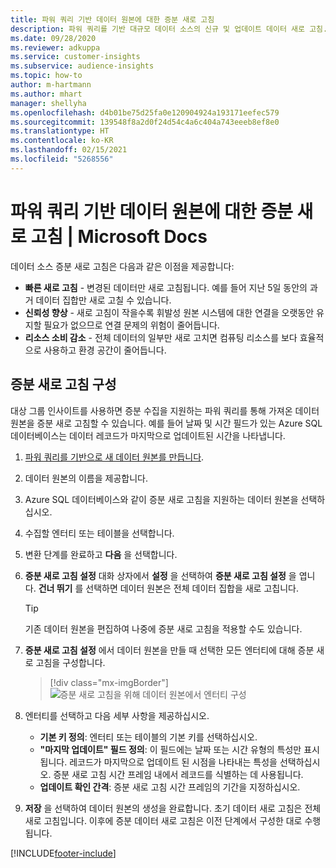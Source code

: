 ```yaml
---
title: 파워 쿼리 기반 데이터 원본에 대한 증분 새로 고침
description: 파워 쿼리를 기반 대규모 데이터 소스의 신규 및 업데이트 데이터 새로 고침.
ms.date: 09/28/2020
ms.reviewer: adkuppa
ms.service: customer-insights
ms.subservice: audience-insights
ms.topic: how-to
author: m-hartmann
ms.author: mhart
manager: shellyha
ms.openlocfilehash: d4b01be75d25fa0e120904924a193171eefec579
ms.sourcegitcommit: 139548f8a2d0f24d54c4a6c404a743eeeb8ef8e0
ms.translationtype: HT
ms.contentlocale: ko-KR
ms.lasthandoff: 02/15/2021
ms.locfileid: "5268556"
---
```

# <a name="incremental-refresh-for-data-sources-based-on-power-query"></a>파워 쿼리 기반 데이터 원본에 대한 증분 새로 고침 | Microsoft Docs

데이터 소스 증분 새로 고침은 다음과 같은 이점을 제공합니다:

- **빠른 새로 고침** - 변경된 데이터만 새로 고침됩니다. 예를 들어 지난 5일 동안의 과거 데이터 집합만 새로 고칠 수 있습니다.
- **신뢰성 향상** - 새로 고침이 작을수록 휘발성 원본 시스템에 대한 연결을 오랫동안 유지할 필요가 없으므로 연결 문제의 위험이 줄어듭니다.
- **리소스 소비 감소** - 전체 데이터의 일부만 새로 고치면 컴퓨팅 리소스를 보다 효율적으로 사용하고 환경 공간이 줄어듭니다.

## <a name="configure-incremental-refresh"></a>증분 새로 고침 구성

대상 그룹 인사이트를 사용하면 증분 수집을 지원하는 파워 쿼리를 통해 가져온 데이터 원본을 증분 새로 고침할 수 있습니다. 예를 들어 날짜 및 시간 필드가 있는 Azure SQL 데이터베이스는 데이터 레코드가 마지막으로 업데이트된 시간을 나타냅니다.

1. [파워 쿼리를 기반으로 새 데이터 원본를 만듭니다](connect-power-query.md).

1. 데이터 원본의 이름을 제공합니다.

1. Azure SQL 데이터베이스와 같이 증분 새로 고침을 지원하는 데이터 원본을 선택하십시오.

1. 수집할 엔터티 또는 테이블을 선택합니다.

1. 변환 단계를 완료하고 **다음** 을 선택합니다.

1. **증분 새로 고침 설정** 대화 상자에서 **설정** 을 선택하여 **증분 새로 고침 설정** 을 엽니다. **건너 뛰기** 를 선택하면 데이터 원본은 전체 데이터 집합을 새로 고칩니다.
   > [!TIP]
   > 기존 데이터 원본을 편집하여 나중에 증분 새로 고침을 적용할 수도 있습니다.

1. **증분 새로 고침 설정** 에서 데이터 원본을 만들 때 선택한 모든 엔터티에 대해 증분 새로 고침을 구성합니다.

   > [!div class="mx-imgBorder"]
   > ![증분 새로 고침을 위해 데이터 원본에서 엔터티 구성](media/incremental-refresh-settings.png "증분 새로 고침을 위해 데이터 원본에서 엔터티 구성")

1. 엔터티를 선택하고 다음 세부 사항을 제공하십시오.

   - **기본 키 정의**: 엔터티 또는 테이블의 기본 키를 선택하십시오.
   - **"마지막 업데이트" 필드 정의**: 이 필드에는 날짜 또는 시간 유형의 특성만 표시됩니다. 레코드가 마지막으로 업데이트 된 시점을 나타내는 특성을 선택하십시오. 증분 새로 고침 시간 프레임 내에서 레코드를 식별하는 데 사용됩니다.
   - **업데이트 확인 간격**: 증분 새로 고침 시간 프레임의 기간을 지정하십시오.

1. **저장** 을 선택하여 데이터 원본의 생성을 완료합니다. 초기 데이터 새로 고침은 전체 새로 고침입니다. 이후에 증분 데이터 새로 고침은 이전 단계에서 구성한 대로 수행됩니다.


[!INCLUDE[footer-include](../includes/footer-banner.md)]